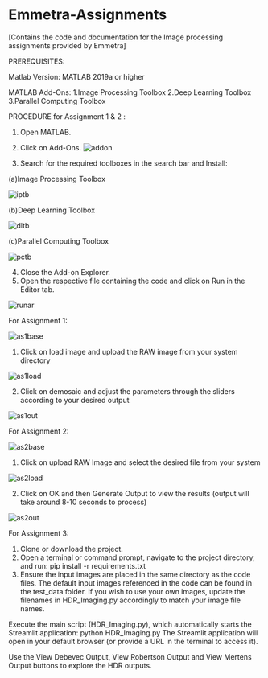 # Emmetra-Assignments
[Contains the code and documentation for the Image processing assignments provided by Emmetra]



PREREQUISITES:

Matlab Version: MATLAB 2019a or higher

MATLAB Add-Ons:
 1.Image Processing Toolbox
 2.Deep Learning Toolbox
 3.Parallel Computing Toolbox




PROCEDURE for Assignment 1 & 2 :

1. Open MATLAB.
2. Click on Add-Ons.
![addon](https://github.com/user-attachments/assets/9f34f9ed-9ec7-4241-9fb1-c3c79493b6fe)




3. Search for the required toolboxes in the search bar and Install:
   
(a)Image Processing Toolbox

![iptb](https://github.com/user-attachments/assets/6906e831-3672-4d90-a08c-b9a70e73a2f6)


(b)Deep Learning Toolbox

![dltb](https://github.com/user-attachments/assets/7a266060-4384-4ea7-890c-60ba29566d6a)


(c)Parallel Computing Toolbox    

![pctb](https://github.com/user-attachments/assets/725c0581-04ec-48b1-9d4b-beb93c8556b6)



 
4. Close the Add-on Explorer.
5. Open the respective file containing the code and click on Run in the Editor tab.

![runar](https://github.com/user-attachments/assets/4d991cf1-7576-4969-baaf-d0e660a8ef0e)



For Assignment 1:

![as1base](https://github.com/user-attachments/assets/755a7204-8e90-4377-a9be-5a457eda513b)





1. Click on load image and upload the RAW image from your system directory


![as1load](https://github.com/user-attachments/assets/7557b04b-0c36-4cda-8b51-b9e3c3605826)













2. Click on demosaic and adjust the parameters through the sliders according to your desired output 


![as1out](https://github.com/user-attachments/assets/52d76ee2-e2df-4419-b2f8-9b9ab6f5ad88)












For Assignment 2:

![as2base](https://github.com/user-attachments/assets/e4f9342b-3f10-4f47-acec-cbc0e2ac9064)








1. Click on upload RAW Image and select the desired file from your system



![as2load](https://github.com/user-attachments/assets/c744f852-a6dc-4518-b429-cd25abb1e298)






2. Click on OK and then Generate Output to view the results (output will take around 8-10 seconds to process)


![as2out](https://github.com/user-attachments/assets/d63f26d3-faa9-457b-9b3c-2385b222cea9)



For Assignment 3:

1. Clone or download the project.
2. Open a terminal or command prompt, navigate to the project directory, and run:
 pip install -r requirements.txt
3. Ensure the input images are placed in the same directory as the code files. The default input images referenced in the code can be found in the test_data folder. If you wish to use your own images, update the filenames in HDR_Imaging.py accordingly to match your image file names.






Execute the main script (HDR_Imaging.py), which automatically starts the Streamlit application:
python HDR_Imaging.py
The Streamlit application will open in your default browser (or provide a URL in the terminal to access it).













Use the View Debevec Output, View Robertson Output and View Mertens Output buttons to explore the HDR outputs.










